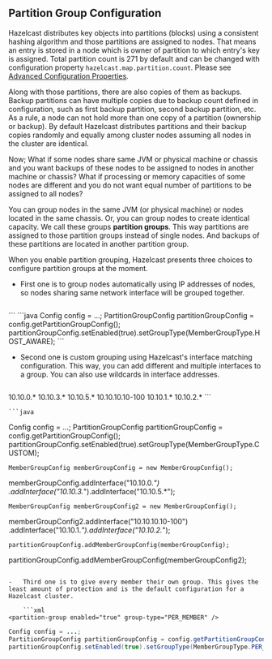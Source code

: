 
## Partition Group Configuration

Hazelcast distributes key objects into partitions (blocks) using a consistent hashing algorithm and those partitions are assigned to nodes. That means an entry is stored in a node which is owner of partition to which entry's key is assigned. Total partition count is 271 by default and can be changed with configuration property `hazelcast.map.partition.count`. Please see [Advanced Configuration Properties](#advanced-configuration-properties).

Along with those partitions, there are also copies of them as backups. Backup partitions can have multiple copies due to backup count defined in configuration, such as first backup partition, second backup partition, etc. As a rule, a node can not hold more than one copy of a partition (ownership or backup). By default Hazelcast distributes partitions and their backup copies randomly and equally among cluster nodes assuming all nodes in the cluster are identical.

Now; What if some nodes share same JVM or physical machine or chassis and you want backups of these nodes to be assigned to nodes in another machine or chassis? What if processing or memory capacities of some nodes are different and you do not want equal number of partitions to be assigned to all nodes?

You can group nodes in the same JVM (or physical machine) or nodes located in the same chassis. Or, you can group nodes to create identical capacity. We call these groups **partition groups**. This way partitions are assigned to those partition groups instead of single nodes. And backups of these partitions are located in another partition group.

When you enable partition grouping, Hazelcast presents three choices to configure partition groups at the moment.

-   First one is to group nodes automatically using IP addresses of nodes, so nodes sharing same network interface will be grouped together.

	```xml
<partition-group enabled="true" group-type="HOST_AWARE" />
```
```java
Config config = ...;
PartitionGroupConfig partitionGroupConfig = config.getPartitionGroupConfig();
partitionGroupConfig.setEnabled(true).setGroupType(MemberGroupType.HOST_AWARE);
```

-   Second one is custom grouping using Hazelcast's interface matching configuration. This way, you can add different and multiple interfaces to a group. You can also use wildcards in interface addresses.

	```xml
<partition-group enabled="true" group-type="CUSTOM">
<member-group>
    <interface>10.10.0.*</interface>
    <interface>10.10.3.*</interface>
    <interface>10.10.5.*</interface>
</member-group>
<member-group>
    <interface>10.10.10.10-100</interface>
    <interface>10.10.1.*</interface>
    <interface>10.10.2.*</interface>
</member-group
</partition-group>
```

	```java
Config config = ...;
PartitionGroupConfig partitionGroupConfig = config.getPartitionGroupConfig();
partitionGroupConfig.setEnabled(true).setGroupType(MemberGroupType.CUSTOM);

	MemberGroupConfig memberGroupConfig = new MemberGroupConfig();
memberGroupConfig.addInterface("10.10.0.*")
.addInterface("10.10.3.*").addInterface("10.10.5.*");

	MemberGroupConfig memberGroupConfig2 = new MemberGroupConfig();
memberGroupConfig2.addInterface("10.10.10.10-100")
.addInterface("10.10.1.*").addInterface("10.10.2.*");

	partitionGroupConfig.addMemberGroupConfig(memberGroupConfig);
partitionGroupConfig.addMemberGroupConfig(memberGroupConfig2);
```

-   Third one is to give every member their own group. This gives the least amount of protection and is the default configuration for a Hazelcast cluster.

	```xml
<partition-group enabled="true" group-type="PER_MEMBER" />
```
```java
Config config = ...;
PartitionGroupConfig partitionGroupConfig = config.getPartitionGroupConfig();
partitionGroupConfig.setEnabled(true).setGroupType(MemberGroupType.PER_MEMBER);
```

